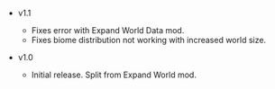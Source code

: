 - v1.1
  - Fixes error with Expand World Data mod.
  - Fixes biome distribution not working with increased world size.

- v1.0
  - Initial release. Split from Expand World mod.